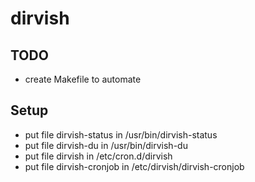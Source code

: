 # dirvish
## TODO
* create Makefile to automate

## Setup
* put file dirvish-status in /usr/bin/dirvish-status 
* put file dirvish-du in /usr/bin/dirvish-du
* put file dirvish in /etc/cron.d/dirvish
* put file dirvish-cronjob in /etc/dirvish/dirvish-cronjob
